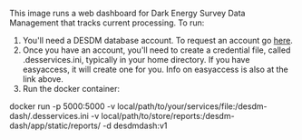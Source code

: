 This image runs a web dashboard for Dark Energy Survey Data Management that tracks current processing. To run:

1. You'll need a DESDM database account. To request an account go [here](https://opensource.ncsa.illinois.edu/confluence/display/DESDM/Data+Access+FAQ#DataAccessFAQ-Q:HowcanIgetaccesstotheDESDMdatabase?).
2. Once you have an account, you'll need to create a credential file, called .desservices.ini, typically in your home directory. If you have easyaccess, it will create one for you. Info on easyaccess is also at the link above.
3. Run the docker container: 

docker run -p 5000:5000 -v local/path/to/your/services/file:/desdm-dash/.desservices.ini -v local/path/to/store/reports:/desdm-dash/app/static/reports/ -d desdmdash:v1
